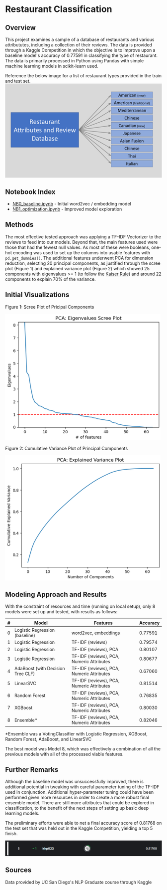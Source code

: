 # Restaurant Classification

## Overview
This project examines a sample of a database of restaurants and various attribututes, including a collection of their reviews. The data is provided through a Kaggle Competition in which the objective is to improve upon a baseline model's accuracy of 0.77591 in classifying the type of restaurant. The data is primarily processed in Python using Pandas with simple machine learning models in scikit-learn used. 

Reference the below image for a list of restaurant types provided in the train and test set. 
<img src="/images/restaurant_classification.png" width="700">

## Notebook Index 
* [NB0_baseline.ipynb](NB0_baseline.ipynb) -  Initial word2vec / embedding model
* [NB1_optimization.ipynb](NB1_optimization.ipynb) - Improved model exploration

## Methods
The most effective tested approach was applying a TF-IDF Vectorizer to the reviews to feed into our models. Beyond that, the main features used were those that had the fewest null values. As most of these were booleans, one-hot encoding was used to set up the columns into usable features with `pd.get_dummies()`. The additional features underwent PCA for dimension reduction, selecting 20 principal components, as justified through the scree plot (Figure 1) and explained variance plot (Figure 2) which showed 25 components with eigenvalues >= 1 (to follow the [Kaiser Rule](https://en.wikipedia.org/wiki/Factor_analysis#Older_methods)) and around 22 components to explain 70% of the variance. 

## Initial Visualizations
Figure 1: Scree Plot of Pricipal Components

<img src="/images/scree_plot.png" alt="Figure 1" width="500">

Figure 2: Cumulative Variance Plot of Principal Components

<img src="/images/explained_variance_plot.png" alt="Figure 2" width="500">

## Modeling Approach and Results
With the constraint of resources and time (running on local setup), only 8 models were set up and tested, with results as follows: 

| #     | Model                                 | Features                                     | Accuracy     |
|-------|---------------------------------------|----------------------------------------------|--------------|
| 0     | Logistic Regression (baseline)        |word2vec, embeddings                          | 0.77591      |
| 1     | Logistic Regression                   |TF-IDF (reviews)                              | 0.79574      |
| 2     | Logistic Regression                   |TF-IDF (reviews), PCA                         | 0.80107      |
| 3     | Logistic Regression                   |TF-IDF (reviews), PCA, Numeric Attributes     | 0.80677      |
| 4     | AdaBoost (with Decision Tree CLF)     |TF-IDF (reviews), PCA, Numeric Attributes     | 0.67060      |
| 5     | LinearSVC                             |TF-IDF (reviews), PCA, Numeric Attributes     | 0.81514      |
| 6     | Random Forest                         |TF-IDF (reviews), PCA, Numeric Attributes     | 0.76835      |
| 7     | XGBoost                               |TF-IDF (reviews), PCA, Numeric Attributes     | 0.80030      |
| 8     | Ensemble*                             |TF-IDF (reviews), PCA, Numeric Attributes     | 0.82046      |

*Ensemble was a VotingClassifier with Logistic Regression, XGBoost, Random Forest, AdaBoost, and LinearSVC

The best model was Model 8, which was effectively a combination of all the previous models with all of the processed viable features.

## Further Remarks
Although the baseline model was unsuccessfully improved, there is additional potential in tweaking with careful parameter tuning of the TF-IDF used in conjunction. Additional hyper-parameter tuning could have been performed given more resources in order to create a more robust final ensemble model. There are still more attributes that could be explored in classification, to the benefit of the next steps of setting up basic deep learning models. 

The preliminary efforts were able to net a final accuracy score of 0.81768 on the test set that was held out in the Kaggle Competition, yielding a top 5 finish. 

![Final Finish](/images/restaurant_classification_rank.png)

## Sources
Data provided by UC San Diego's NLP Graduate course through Kaggle
